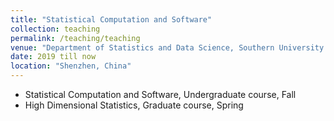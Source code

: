 ```yaml
---
title: "Statistical Computation and Software"
collection: teaching
permalink: /teaching/teaching
venue: "Department of Statistics and Data Science, Southern University of Science and Technology"
date: 2019 till now
location: "Shenzhen, China"
---
```



- Statistical Computation and Software, Undergraduate course, Fall
- High Dimensional Statistics, Graduate course, Spring


